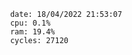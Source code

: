 

                date: 18/04/2022 21:53:07
                cpu: 0.1%
                ram: 19.4%
                cycles: 27120

                         